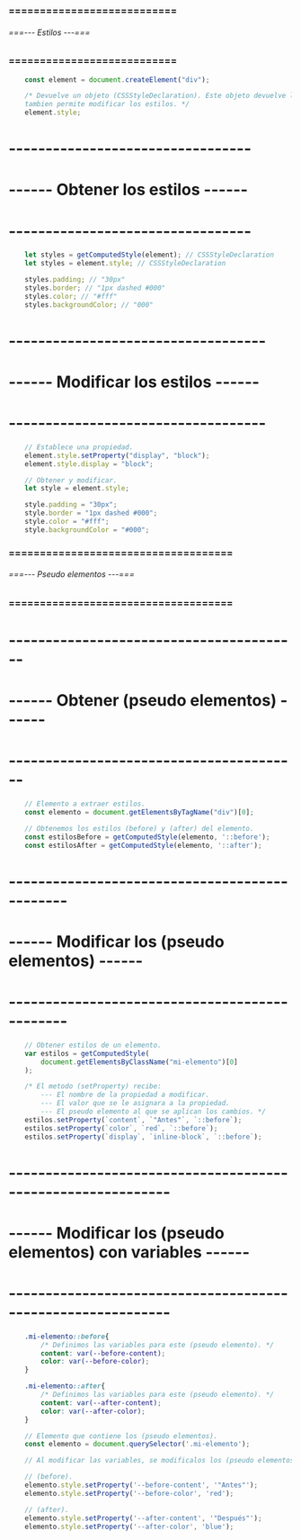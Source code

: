 ### =========================== ###
###### ===--- Estilos ---=== ######
### =========================== ###

```js
	const element = document.createElement("div");

	/* Devuelve un objeto (CSSStyleDeclaration). Este objeto devuelve los estilos del elemento y 
	tambien permite modificar los estilos. */
	element.style;
```

# --------------------------------- #
# ------ Obtener los estilos ------ #
# --------------------------------- #

```js
	let styles = getComputedStyle(element); // CSSStyleDeclaration
	let styles = element.style; // CSSStyleDeclaration

	styles.padding; // "30px"
	styles.border; // "1px dashed #000"
	styles.color; // "#fff"
	styles.backgroundColor; // "000"
```

# ----------------------------------- #
# ------ Modificar los estilos ------ #
# ----------------------------------- #

```js
	// Establece una propiedad.
	element.style.setProperty("display", "block");
	element.style.display = "block";

	// Obtener y modificar.
	let style = element.style;

	style.padding = "30px";
	style.border = "1px dashed #000";
	style.color = "#fff";
	style.backgroundColor = "#000";
```

### ==================================== ###
###### ===--- Pseudo elementos ---=== ######
### ==================================== ###

# ---------------------------------------- #
# ------ Obtener (pseudo elementos) ------ #
# ---------------------------------------- #

```js
	// Elemento a extraer estilos.
	const elemento = document.getElementsByTagName("div")[0];

	// Obtenemos los estilos (before) y (after) del elemento.
	const estilosBefore = getComputedStyle(elemento, '::before');
	const estilosAfter = getComputedStyle(elemento, '::after');
```

# ---------------------------------------------- #
# ------ Modificar los (pseudo elementos) ------ #
# ---------------------------------------------- #

```js
	// Obtener estilos de un elemento.
	var estilos = getComputedStyle(
		document.getElementsByClassName("mi-elemento")[0]
	);

	/* El metodo (setProperty) recibe: 
		--- El nombre de la propiedad a modificar.
		--- El valor que se le asignara a la propiedad.
		--- El pseudo elemento al que se aplican los cambios. */
	estilos.setProperty(`content`, `"Antes"`, `::before`);
	estilos.setProperty(`color`, `red`, `::before`);
	estilos.setProperty(`display`, `inline-block`, `::before`);
```

# ------------------------------------------------------------ #
# ------ Modificar los (pseudo elementos) con variables ------ #
# ------------------------------------------------------------ #

```css
	.mi-elemento::before{
		/* Definimos las variables para este (pseudo elemento). */
		content: var(--before-content);
		color: var(--before-color);
	}

	.mi-elemento::after{
		/* Definimos las variables para este (pseudo elemento). */
		content: var(--after-content);
		color: var(--after-color);
	}
```

```js
	// Elemento que contiene los (pseudo elementos).
	const elemento = document.querySelector('.mi-elemento');

	// Al modificar las variables, se modificalos los (pseudo elementos) que las utilizan.

	// (before).
	elemento.style.setProperty('--before-content', '"Antes"');
	elemento.style.setProperty('--before-color', 'red');

	// (after).
	elemento.style.setProperty('--after-content', '"Después"');
	elemento.style.setProperty('--after-color', 'blue');
```